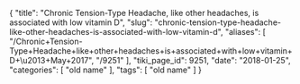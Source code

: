 {
    "title": "Chronic Tension-Type Headache, like other headaches, is associated with low vitamin D",
    "slug": "chronic-tension-type-headache-like-other-headaches-is-associated-with-low-vitamin-d",
    "aliases": [
        "/Chronic+Tension-Type+Headache+like+other+headaches+is+associated+with+low+vitamin+D+\u2013+May+2017",
        "/9251"
    ],
    "tiki_page_id": 9251,
    "date": "2018-01-25",
    "categories": [
        "old name"
    ],
    "tags": [
        "old name"
    ]
}